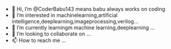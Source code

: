 - 👋 Hi, I’m @CoderBabu143 means babu always works on coding 
- 👀 I’m interested in machinelearning,artificial intelligence,deeplearning,imageprocessing,verilog...
- 🌱 I’m currently learningm machine learning,deeplearning ...
- 💞️ I’m looking to collaborate on ...
- 📫 How to reach me ...

<!---
LakshmiBabu/LakshmiBabu is a ✨ special ✨ repository because its `README.md` (this file) appears on your GitHub profile.
You can click the Preview link to take a look at your changes.
--->

